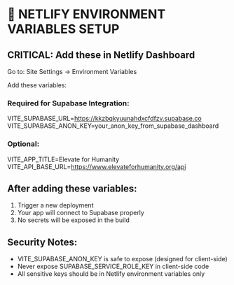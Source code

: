 # 🔐 NETLIFY ENVIRONMENT VARIABLES SETUP

## CRITICAL: Add these in Netlify Dashboard

Go to: Site Settings → Environment Variables

Add these variables:

### Required for Supabase Integration:
VITE_SUPABASE_URL=https://kkzbqkyuunahdxcfdfzv.supabase.co
VITE_SUPABASE_ANON_KEY=your_anon_key_from_supabase_dashboard

### Optional:
VITE_APP_TITLE=Elevate for Humanity
VITE_API_BASE_URL=https://www.elevateforhumanity.org/api

## After adding these variables:
1. Trigger a new deployment
2. Your app will connect to Supabase properly
3. No secrets will be exposed in the build

## Security Notes:
- VITE_SUPABASE_ANON_KEY is safe to expose (designed for client-side)
- Never expose SUPABASE_SERVICE_ROLE_KEY in client-side code
- All sensitive keys should be in Netlify environment variables only